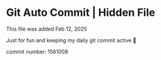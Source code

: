# Git Auto Commit | Hidden File

This file was added Feb 12, 2025

Just for fun and keeping my daily git commit active 🤪

commit number: 1561008
